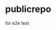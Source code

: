 # publicrepo
for e2e test





































































































































































































































































































































































































































































































































































































































































































































































































































































































































































































































































































































































































































































































































































































































































































































































































































































































































































































































































































































































































































































































































































